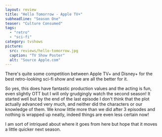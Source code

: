 ```yaml
---
layout: review
title: "Hello Tomorrow - Apple TV+"
subheadline: "Season One"
teaser: "Culture Consumed"
tags:
  - "retro"
  - "sci-fi"
category: tvshows
picture:
  src: reviews/hello-tomorrow.jpg
  caption: "TV Show Poster"
  alt: "Source Apple.com"
---
```


There's quite some competition between Apple TV+ and Disney+ for the best retro-looking sci-fi show
and we are all the better for it.

So yes, this does have fantastic production values and the acting is fun, even slightly OTT but
I will only grudgingly watch the second season! It started well but by the end of the last
episode I don't think that the plot actually advanced very much, and neither did the characters
or our knowledge of them. We know little more
than we did after 3 episodes and nothing is wrapped up neatly, indeed things are even less
certain now!

I am sort of intriqued about where it goes from here but hope that it moves a little
quicker next season.
